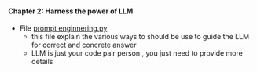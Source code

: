 #### Chapter 2: Harness the power of LLM
* File [prompt enginnering.py](./prompting_llm_with_prompt_engg/prompt_engineering.py)
  * this file explain the  various ways to should be use to guide the LLM for correct and concrete answer
  * LLM is  just your code pair person , you just need to provide more details 
